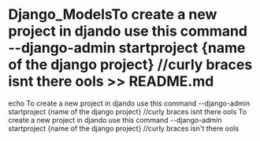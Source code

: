 # Django_ModelsTo create a new project in djando use this command  --django-admin startproject {name of the django project} //curly braces isnt there ools >> README.md
echo To create a new project in djando use this command --django-admin startproject {name of the django project} //curly braces isnt there ools
To create a new project in djando use this command  --django-admin startproject {name of the django project} //curly braces isn't there ools

